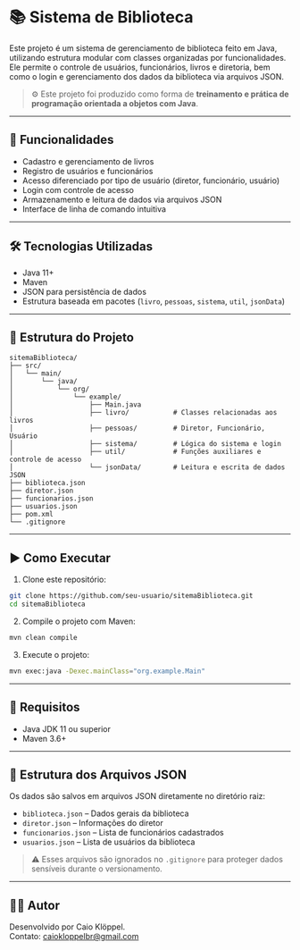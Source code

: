 # 📚 Sistema de Biblioteca

Este projeto é um sistema de gerenciamento de biblioteca feito em Java, utilizando estrutura modular com classes organizadas por funcionalidades. Ele permite o controle de usuários, funcionários, livros e diretoria, bem como o login e gerenciamento dos dados da biblioteca via arquivos JSON.

> ⚙️ Este projeto foi produzido como forma de **treinamento e prática de programação orientada a objetos com Java**.

---
## 🚀 Funcionalidades

- Cadastro e gerenciamento de livros
- Registro de usuários e funcionários
- Acesso diferenciado por tipo de usuário (diretor, funcionário, usuário)
- Login com controle de acesso
- Armazenamento e leitura de dados via arquivos JSON
- Interface de linha de comando intuitiva
---
## 🛠️ Tecnologias Utilizadas

- Java 11+
- Maven
- JSON para persistência de dados
- Estrutura baseada em pacotes (`livro`, `pessoas`, `sistema`, `util`, `jsonData`)
---
## 📂 Estrutura do Projeto

```
sitemaBiblioteca/
├── src/
│   └── main/
│       └── java/
│           └── org/
│               └── example/
│                   ├── Main.java
│                   ├── livro/           # Classes relacionadas aos livros
│                   ├── pessoas/         # Diretor, Funcionário, Usuário
│                   ├── sistema/         # Lógica do sistema e login
│                   ├── util/            # Funções auxiliares e controle de acesso
│                   └── jsonData/        # Leitura e escrita de dados JSON
├── biblioteca.json
├── diretor.json
├── funcionarios.json
├── usuarios.json
├── pom.xml
└── .gitignore
```
---
## ▶️ Como Executar

1. Clone este repositório:

```bash
git clone https://github.com/seu-usuario/sitemaBiblioteca.git
cd sitemaBiblioteca
```

2. Compile o projeto com Maven:

```bash
mvn clean compile
```

3. Execute o projeto:

```bash
mvn exec:java -Dexec.mainClass="org.example.Main"
```

---

## 📝 Requisitos

- Java JDK 11 ou superior
- Maven 3.6+

---

## 🔐 Estrutura dos Arquivos JSON

Os dados são salvos em arquivos JSON diretamente no diretório raiz:

- `biblioteca.json` – Dados gerais da biblioteca
- `diretor.json` – Informações do diretor
- `funcionarios.json` – Lista de funcionários cadastrados
- `usuarios.json` – Lista de usuários da biblioteca

> ⚠️ Esses arquivos são ignorados no `.gitignore` para proteger dados sensíveis durante o versionamento.
---
## 👨‍💻 Autor

Desenvolvido por Caio Klöppel.  
Contato: caiokloppelbr@gmail.com
